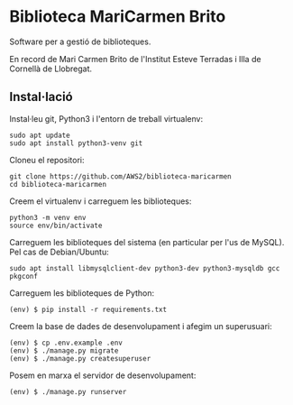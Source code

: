 # Biblioteca MariCarmen Brito

Software per a gestió de biblioteques.

En record de Mari Carmen Brito de l'Institut Esteve Terradas i Illa de Cornellà de Llobregat.

## Instal·lació

Instal·leu git, Python3 i l'entorn de treball virtualenv:

    sudo apt update
    sudo apt install python3-venv git

Cloneu el repositori:

    git clone https://github.com/AWS2/biblioteca-maricarmen
    cd biblioteca-maricarmen

Creem el virtualenv i carreguem les biblioteques:

    python3 -m venv env
    source env/bin/activate

Carreguem les biblioteques del sistema (en particular per l'us de MySQL). Pel cas de Debian/Ubuntu:

    sudo apt install libmysqlclient-dev python3-dev python3-mysqldb gcc pkgconf

Carreguem les biblioteques de Python:

    (env) $ pip install -r requirements.txt

Creem la base de dades de desenvolupament i afegim un superusuari:

    (env) $ cp .env.example .env
    (env) $ ./manage.py migrate
    (env) $ ./manage.py createsuperuser

Posem en marxa el servidor de desenvolupament:

    (env) $ ./manage.py runserver

